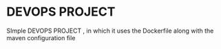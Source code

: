 # DEVOPS PROJECT

SImple DEVOPS PROJECT , in which it uses the Dockerfile along with the maven configuration file
